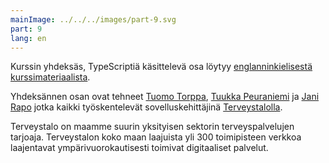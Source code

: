 ```yaml
---
mainImage: ../../../images/part-9.svg
part: 9
lang: en
---
```


<div class="intro">

Kurssin yhdeksäs, TypeScriptiä käsittelevä osa löytyy [englanninkielisestä kurssimateriaalista](/en/part9).

Yhdeksännen osan ovat tehneet [Tuomo Torppa](https://www.linkedin.com/in/tuomotorppa), [Tuukka Peuraniemi](https://www.linkedin.com/in/tuukkapeuraniemi/) ja [Jani Rapo](https://www.linkedin.com/in/jani-rapo-5520817b/) jotka kaikki työskentelevät sovelluskehittäjinä [Terveystalolla](https://www.terveystalo.com/fi/Yritystietoa/Terveystalo-tyontantajana/Digital-Health/). 

Terveystalo on maamme suurin yksityisen sektorin terveyspalvelujen tarjoaja. Terveystalon koko maan laajuista yli 300 toimipisteen verkkoa laajentavat ympärivuorokautisesti toimivat digitaaliset palvelut.
</div>
